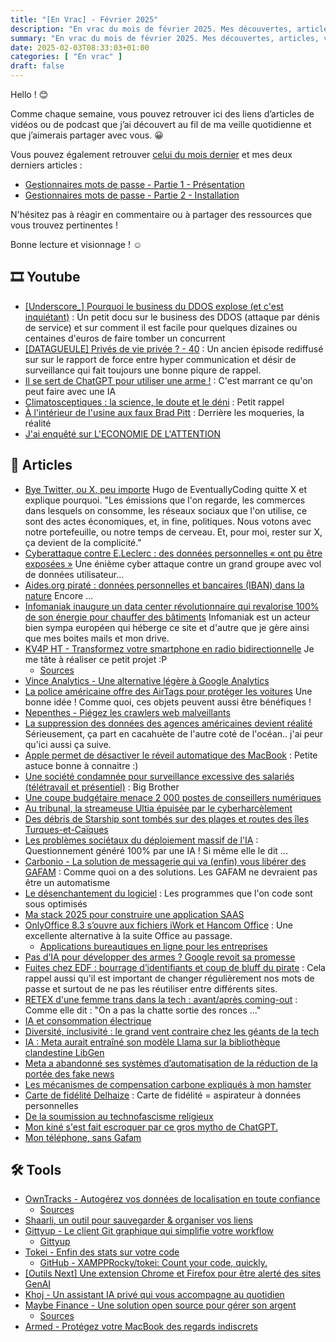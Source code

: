 ```yaml
---
title: "[En Vrac] - Février 2025"
description: "En vrac du mois de février 2025. Mes découvertes, articles, vidéos et écoute qui m'ont intéressé et que je veux partager."
summary: "En vrac du mois de février 2025. Mes découvertes, articles, vidéos et écoute qui m'ont intéressé et que je veux partager."
date: 2025-02-03T08:33:03+01:00
categories: [ "En vrac" ]
draft: false
---
```


Hello ! 😊

Comme chaque semaine, vous pouvez retrouver ici des liens d’articles de vidéos ou de podcast que j’ai découvert au fil de ma veille quotidienne et que j’aimerais partager avec vous. 😀

Vous pouvez également retrouver [celui du mois dernier](https://blog.victorprouff.fr/en-vracs/2025-01-15-en-vrac-janvier/) et mes deux derniers articles :
- [Gestionnaires mots de passe - Partie 1 - Présentation](https://blog.victorprouff.fr/posts/2025-01-28-gestionnaire-mot-de-passe-partie1/)
- [Gestionnaires mots de passe - Partie 2 - Installation](https://blog.victorprouff.fr/posts/2025-02-05-gestionnaire-mot-de-passe-partie2/)

N'hésitez pas à réagir en commentaire ou à partager des ressources que vous trouvez pertinentes !

Bonne lecture et visionnage ! ☺️

## 🎞️ Youtube
- [[Underscore_] Pourquoi le business du DDOS explose (et c'est inquiétant)](https://www.youtube.com/watch?v=OxSUNLTj-l8) : Un petit docu sur le business des DDOS (attaque par dénis de service) et sur comment il est facile pour quelques dizaines ou centaines d'euros de faire tomber un concurrent
- [[DATAGUEULE] Privés de vie privée ? - 40](https://youtu.be/5jDMTSTXMnU?si=iTB4mTekyi0tiK66) : Un ancien épisode rediffusé sur sur le rapport de force entre hyper communication et désir de surveillance qui fait toujours une bonne piqure de rappel.
- [Il se sert de ChatGPT pour utiliser une arme !](https://youtube.com/shorts/a1m7hHjIPfY?si=M9fdRw5uaYyNrLTc) : C'est marrant ce qu'on peut faire avec une IA
- [Climatosceptiques : la science, le doute et le déni](https://www.youtube.com/watch?v=1QmCsjtchws) : Petit rappel
- [À l'intérieur de l'usine aux faux Brad Pitt](https://www.youtube.com/watch?v=70qx9F3_WCk) : Derrière les moqueries, la réalité
- [J'ai enquêté sur L'ECONOMIE DE L'ATTENTION](https://www.youtube.com/watch?v=lLNLrvON9qA)

## 📖 Articles
- [Bye Twitter, ou X, peu importe](https://eventuallycoding.com/2025/01/bye-twitter) Hugo de EventuallyCoding quitte X et explique pourquoi.
"Les émissions que l'on regarde, les commerces dans lesquels on consomme, les réseaux sociaux que l'on utilise, ce sont des actes économiques, et, in fine, politiques.
Nous votons avec notre portefeuille, ou notre temps de cerveau.
Et, pour moi, rester sur X, ça devient de la complicité."
- [Cyberattaque contre E.Leclerc : des données personnelles « ont pu être exposées »](https://next.ink/167199/cyberattaque-contre-e-leclerc-des-donnees-personnelles-ont-pu-etre-exposees/) Une énième cyber attaque contre un grand groupe avec vol de données utilisateur...
- [Aides.org piraté : données personnelles et bancaires (IBAN) dans la nature](https://next.ink/167384/aides-org-pirate-donnees-personnelles-et-bancaires-iban-dans-la-nature/) Encore ...
- [Infomaniak inaugure un data center révolutionnaire qui revalorise 100% de son énergie pour chauffer des bâtiments](https://news.infomaniak.com/infomaniak-inaugure-un-data-center-revolutionnaire-qui-revalorise-100-de-son-energie-pour-chauffer-des-batiments/) Infomaniak est un acteur bien sympa européen qui héberge ce site et d'autre que je gère ainsi que mes boites mails et mon drive.
- [KV4P HT - Transformez votre smartphone en radio bidirectionnelle](https://korben.info/kv4p-ht-transforme-smartphone-en-radio-bidirectionnelle.html) Je me tâte à réaliser ce petit projet :P
    - [Sources](https://kv4p.com/index.html)
- [Vince Analytics - Une alternative légère à Google Analytics](https://korben.info/vince-analytics-alternative-google-analytics.html)
- [La police américaine offre des AirTags pour protéger les voitures](https://korben.info/police-americaine-airtags-gratuits-protection-voitures.html) Une bonne idée ! Comme quoi, ces objets peuvent aussi être bénéfiques !
- [Nepenthes - Piégez les crawlers web malveillants](https://korben.info/nepenthes-piege-crawlers-web-malveillants.html)
- [La suppression des données des agences américaines devient réalité](https://next.ink/168219/la-suppression-des-donnees-des-agences-americaines-devient-realite/) Sérieusement, ça part en cacahuète de l'autre coté de l'océan.. j'ai peur qu'ici aussi ça suive.
- [Apple permet de désactiver le réveil automatique des MacBook](https://next.ink/brief_article/apple-permet-de-desactiver-le-reveil-automatique-des-macbook/) : Petite astuce bonne à connaitre :)
- [Une société condamnée pour surveillance excessive des salariés (télétravail et présentiel)](https://next.ink/brief_article/une-societe-condamnee-pour-surveillance-excessive-des-salaries-teletravail-et-presentiel/) : Big Brother
- [Une coupe budgétaire menace 2 000 postes de conseillers numériques](https://next.ink/167887/une-coupe-budgetaire-menace-2-000-postes-de-conseillers-numeriques/)
- [Au tribunal, la streameuse Ultia épuisée par le cyberharcèlement](https://next.ink/166689/au-tribunal-la-streameuse-ultia-epuisee-par-le-cyberharcelement/)
- [Des débris de Starship sont tombés sur des plages et routes des îles Turques-et-Caïques](https://next.ink/168873/des-debris-de-starship-sont-tombes-sur-des-plages-et-routes-des-iles-turques-et-caiques/)
- [Les problèmes sociétaux du déploiement massif de l'IA](https://www.standblog.org/blog/post/2025/02/05/Les-problemes-societaux-du-deploiement-massif-de-l-IA) : Questionnement généré 100% par une IA ! Si même elle le dit ...
- [Carbonio - La solution de messagerie qui va (enfin) vous libérer des GAFAM](https://korben.info/carbonio-la-solution-de-messagerie-qui-va-enfin-vous-liberer-des-gafam.html) : Comme quoi on a des solutions. Les GAFAM ne devraient pas être un automatisme
- [Le désenchantement du logiciel](https://tonsky.me/blog/disenchantment/fr/) : Les programmes que l'on code sont sous optimisés
- [Ma stack 2025 pour construire une application SAAS](https://eventuallycoding.com/2025/02/stack-saas-2025)
- [OnlyOffice 8.3 s’ouvre aux fichiers iWork et Hancom Office](https://next.ink/brief_article/onlyoffice-8-3-souvre-aux-fichiers-iwork-et-hancom-office/) : Une excellente alternative à la suite Office au passage.
    - [Applications bureautiques en ligne pour les entreprises](https://www.onlyoffice.com/fr/)
- [Pas d’IA pour développer des armes ? Google revoit sa promesse](https://next.ink/169218/pas-dia-pour-developper-des-armes-google-revoit-sa-promesse/)
- [Fuites chez EDF : bourrage d’identifiants et coup de bluff du pirate](https://next.ink/168728/fuites-chez-edf-bourrage-didentifiants-et-coup-de-bluff-du-pirate/) : Cela rappel aussi qu'il est important de changer régulièrement nos mots de passe et surtout de ne pas les réutiliser entre différents sites.
- [RETEX d'une femme trans dans la tech : avant/après coming-out](https://lapremiereligne.fr/articles/retex-dune-femme-trans-dans-la-tech-avantapres-coming-out) : Comme elle dit : "On a pas la chatte sortie des ronces ..."
- [IA et consommation électrique](https://www.standblog.org/blog/post/2025/02/12/IA-et-consommation-electrique) 
- [Diversité, inclusivité : le grand vent contraire chez les géants de la tech](https://next.ink/165103/diversite-inclusivite-le-grand-vent-contraire-chez-les-geants-de-la-tech/)
- [IA : Meta aurait entraîné son modèle Llama sur la bibliothèque clandestine LibGen](https://next.ink/165077/ia-meta-aurait-entraine-son-modele-llama-sur-la-librairie-clandestine-libgen/)
- [Meta a abandonné ses systèmes d’automatisation de la réduction de la portée des fake news](https://next.ink/165802/meta-a-abandonne-ses-systemes-dautomatisation-de-la-reduction-de-la-portee-des-fake-news/)
- [Les mécanismes de compensation carbone expliqués à mon hamster](https://ploum.net/2024-06-17-compensation-carbone.html)
- [Carte de fidélité Delhaize](https://tuxicoman.jesuislibre.net/2025/02/carte-de-fidelite-delhaize.html) : Carte de fidélité = aspirateur à données personnelles
- [De la soumission au technofascisme religieux](https://ploum.net/2025-02-19-technofascisme-religieux.html)
- [Mon kiné s'est fait escroquer par ce gros mytho de ChatGPT.](https://xcancel.com/JulienPasteur1/status/1891896422397563217?mx=2)
- [Mon téléphone, sans Gafam](https://petitmote.fr/blog/mon-telephone-sans-gafam/)

## 🛠️ Tools
- [OwnTracks - Autogérez vos données de localisation en toute confiance](https://korben.info/owntracks-gestion-securisee-donnees-localisation.html)
    - [Sources](https://owntracks.org/)
- [Shaarli, un outil pour sauvegarder & organiser vos liens](https://net-security.fr/logiciel-libre/shaarli-un-outil-pour-sauvegarder-organiser-vos-liens/)
- [Gittyup - Le client Git graphique qui simplifie votre workflow](https://korben.info/gittyup-client-git-graphique-simplifie-workflow.html)
    - [Gittyup](https://murmele.github.io/Gittyup/)
- [Tokei - Enfin des stats sur votre code](https://korben.info/tokei-compteur-code-optimisation-projets.html)
    - [GitHub - XAMPPRocky/tokei: Count your code, quickly.](https://github.com/XAMPPRocky/tokei)
- [[Outils Next] Une extension Chrome et Firefox pour être alerté des sites GenAI](https://next.ink/164873/outils-next-une-extension-chrome-et-firefox-pour-etre-alerte-des-sites-genai/)
- [Khoj - Un assistant IA privé qui vous accompagne au quotidien](https://korben.info/khoj-assistant-ia-prive-productivite.html)
- [Maybe Finance - Une solution open source pour gérer son argent](https://korben.info/maybe-finance-solution-open-source-gestion-patrimoine.html)
    - [Sources](https://github.com/maybe-finance/maybe)
- [Armed - Protégez votre MacBook des regards indiscrets](https://korben.info/armed-protection-macbook-surveillance-securite.html)